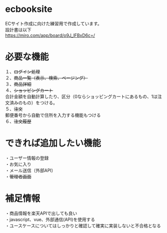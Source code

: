# ecbooksite
ECサイト作成に向けた練習用で作成しています。<br>
設計書は以下<br>
https://miro.com/app/board/o9J_lFBxD6c=/

# 必要な機能
１、<del>ログイン処理</del><br>
２、<del>商品一覧（表示、検索、ページング）</del><br>
３、<del>商品詳細</del><br>
４、<del>ショッピングカート</del><br> 
合計金額を自動計算したり、区分（0ならショッピングカートにあるもの、1は注文済みのもの）をつける。<br>
５、<del>注文</del><br>
郵便番号から自動で住所を入力する機能もつける<br>
６、<del>注文履歴</del><br>

# できれば追加したい機能
・ユーザー情報の登録<br>
・お気に入り<br>
・メール送信（外部API）<br> 
・<del>管理者画面</del><br>

# 補足情報
・商品情報を楽天APIで出しても良い<br> 
・javascript、vue、外部通信(API)を使用する<br>
・ユースケースについてはしっかりと確認して確実に実装しないと不合格となる<br>  
